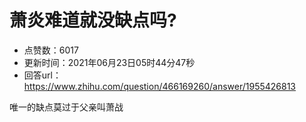 # 萧炎难道就没缺点吗?
- 点赞数：6017
- 更新时间：2021年06月23日05时44分47秒
- 回答url：https://www.zhihu.com/question/466169260/answer/1955426813
<body>
 <p data-pid="CqSI6qLN">唯一的缺点莫过于父亲叫萧战</p>
</body>